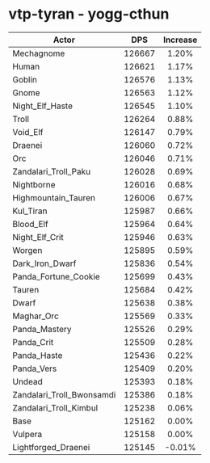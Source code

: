 # vtp-tyran - yogg-cthun
| Actor | DPS | Increase |
|---|:---:|:---:|
|Mechagnome|126667|1.20%|
|Human|126621|1.17%|
|Goblin|126576|1.13%|
|Gnome|126563|1.12%|
|Night_Elf_Haste|126545|1.10%|
|Troll|126264|0.88%|
|Void_Elf|126147|0.79%|
|Draenei|126060|0.72%|
|Orc|126046|0.71%|
|Zandalari_Troll_Paku|126028|0.69%|
|Nightborne|126016|0.68%|
|Highmountain_Tauren|126006|0.67%|
|Kul_Tiran|125987|0.66%|
|Blood_Elf|125964|0.64%|
|Night_Elf_Crit|125946|0.63%|
|Worgen|125895|0.59%|
|Dark_Iron_Dwarf|125836|0.54%|
|Panda_Fortune_Cookie|125699|0.43%|
|Tauren|125684|0.42%|
|Dwarf|125638|0.38%|
|Maghar_Orc|125569|0.33%|
|Panda_Mastery|125526|0.29%|
|Panda_Crit|125509|0.28%|
|Panda_Haste|125436|0.22%|
|Panda_Vers|125409|0.20%|
|Undead|125393|0.18%|
|Zandalari_Troll_Bwonsamdi|125386|0.18%|
|Zandalari_Troll_Kimbul|125238|0.06%|
|Base|125162|0.00%|
|Vulpera|125158|0.00%|
|Lightforged_Draenei|125145|-0.01%|
